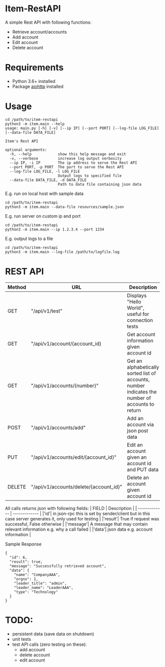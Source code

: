 # Item-RestAPI
A simple Rest API with following functions:
- Retrieve account/accounts
- Add account
- Edit account
- Delete account

# Requirements
- Python 3.6+ installed
- Package [aiohttp](https://docs.aiohttp.org/en/stable/index.html) installed

# Usage
```
cd /path/to/item-restapi
python3 -m item.main --help
usage: main.py [-h] [-v] [--ip IP] [--port PORT] [--log-file LOG_FILE] [--data-file DATA_FILE]

Item's Rest API

optional arguments:
  -h, --help            show this help message and exit
  -v, --verbose         increase log output verbosity
  --ip IP, -i IP        The ip address to serve the Rest API
  --port PORT, -p PORT  The port to serve the Rest API
  --log-file LOG_FILE, -l LOG_FILE
                        Output logs to specified file
  --data-file DATA_FILE, -d DATA_FILE
                        Path to data file containing json data
```
E.g. run on local host with sample data
```
cd /path/to/item-restapi
python3 -m item.main --data-file resources/sample.json
```
E.g. run server on custom ip and port
```
cd /path/to/item-restapi
python3 -m item.main --ip 1.2.3.4 --port 1234
```
E.g. output logs to a file
```
cd /path/to/item-restapi
python3 -m item.main --log-file /path/to/logfile.log
```

# REST API
| Method  | URL | Description |
| ------------- | ------------- | ------------- |
| GET | "/api/v1/test" | Displays "Hello World", useful for connection tests |
| GET | "/api/v1/account/{account_id} | Get account information given account id |
| GET | "/api/v1/accounts/{number}" | Get an alphabetically sorted list of accounts, number indicates the number of accounts to return |
| POST | "/api/v1/accounts/add" | Add an account via json post data |
| PUT | "/api/v1/accounts/edit/{account_id}" | Edit an account given an account id and PUT data |
| DELETE | "/api/v1/accounts/delete/{account_id}" | Delete an account given account id |

All calls returns json with following fields:
| FIELD  | Description |
| ------------- | ------------- |
|'id'| in json-rpc this is set by sender/client but in this case server generates it, only used for testing |
|'result'| True if request was successful, False otherwise |
|'message'| A message that may contain relevant information e.g. why a call failed |
|'data'| json data e.g. account information |

Sample Response
```
{
  "id": 6,
  "result": true,
  "message": "Successfully retrieved account",
  "data": {
    "name": "CompanyAAA",
    "orgno": 1,
    "leader_title": "admin",
    "leader_name": "LeaderAAA",
    "type": "Technology"
  }
}
```
# TODO:
- persistent data (save data on shutdown)
- unit tests
- test API calls (zero testing on these):
  - add account
  - delete account
  - edit account
